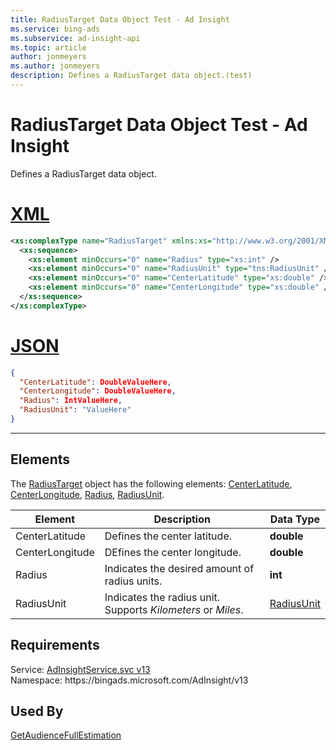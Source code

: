 ```yaml
---
title: RadiusTarget Data Object Test - Ad Insight
ms.service: bing-ads
ms.subservice: ad-insight-api
ms.topic: article
author: jonmeyers
ms.author: jonmeyers
description: Defines a RadiusTarget data object.(test)
---
```

# RadiusTarget Data Object Test - Ad Insight
Defines a RadiusTarget data object.

# [XML](#tab/xml)

```xml
<xs:complexType name="RadiusTarget" xmlns:xs="http://www.w3.org/2001/XMLSchema">
  <xs:sequence>
    <xs:element minOccurs="0" name="Radius" type="xs:int" />
    <xs:element minOccurs="0" name="RadiusUnit" type="tns:RadiusUnit" />
    <xs:element minOccurs="0" name="CenterLatitude" type="xs:double" />
    <xs:element minOccurs="0" name="CenterLongitude" type="xs:double" />
  </xs:sequence>
</xs:complexType>
```

# [JSON](#tab/json)

```json
{
  "CenterLatitude": DoubleValueHere,
  "CenterLongitude": DoubleValueHere,
  "Radius": IntValueHere,
  "RadiusUnit": "ValueHere"
}
```

-----

## <a name="elements"></a>Elements

The [RadiusTarget](radiustarget.md) object has the following elements: [CenterLatitude](#centerlatitude), [CenterLongitude](#centerlongitude), [Radius](#radius), [RadiusUnit](#radiusunit).

|Element|Description|Data Type|
|-----------|---------------|-------------|
|<a name="centerlatitude"></a>CenterLatitude|Defines the center latitude.|**double**|
|<a name="centerlongitude"></a>CenterLongitude|DEfines the center longitude.|**double**|
|<a name="radius"></a>Radius|Indicates the desired amount of radius units. |**int**|
|<a name="radiusunit"></a>RadiusUnit|Indicates the radius unit. Supports *Kilometers* or *Miles*.|[RadiusUnit](radiusunit.md)|

## Requirements
Service: [AdInsightService.svc v13](https://adinsight.api.bingads.microsoft.com/Api/Advertiser/AdInsight/v13/AdInsightService.svc)  
Namespace: https\://bingads.microsoft.com/AdInsight/v13  

## Used By
[GetAudienceFullEstimation](getaudiencefullestimation.md)  

